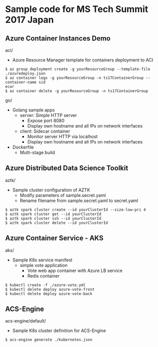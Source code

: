 # Sample code for MS Tech Summit 2017 Japan

## Azure Container Instances Demo
aci/
* Azure Resource Manager template for containers deployment to ACI

```
$ az group deployment create -g yourResourceGroup --template-file ./azuredeploy.json
$ az container logs -g yourResourceGroup -n ts17ContainerGroup --container-name sid
ecar
$ az container delete -g yourResourceGroup -n ts17ContainerGroup
```

go/
* Golang sample apps 
  * server: Simple HTTP server
    * Expose port 8080
    * Display own hostname and all IPs on network interfaces
  * client: Sidecar container
    * Monitor server HTTP via localhost
    * Display own hostname and all IPs on network interfaces
* Dockerfile
  * Multi-stage build

## Azure Distributed Data Science Toolkit
aztk/
* Sample cluster configuration of AZTK
  * Modify parameters of sample.secret.yaml
  * Rename filename from sample.secret.yaml to secret.yaml

```
$ aztk spark cluster create --id yourClusterId --size-low-pri 4
$ aztk spark cluster get --id yourClusterId
$ aztk spark cluster ssh --id yourClusterId
$ aztk spark cluster delete --id yourClusterId
```

## Azure Container Service - AKS
aks/
* Sample K8s service manifest
  * simple vote application
    * Vote web app container with Azure LB service
    * Redis container

```
$ kubectl create -f ./azure-vote.yml
$ kubectl delete deploy azure-vote-front
$ kubectl delete deploy azure-vote-back
```

## ACS-Engine
acs-engine/default/
* Sample K8s cluster definition for ACS-Engine

```
$ acs-engine generate ./kubernetes.json
```